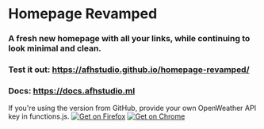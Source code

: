 # Homepage Revamped
### A fresh new homepage with all your links, while continuing to look minimal and clean.
### Test it out: https://afhstudio.github.io/homepage-revamped/
### Docs: https://docs.afhstudio.ml
If you're using the version from GitHub, provide your own OpenWeather API key in functions.js.
[![Get on Firefox](https://extensionworkshop.com/assets/img/documentation/publish/get-the-addon-178x60px.dad84b42.png)](https://addons.mozilla.org/en-US/firefox/addon/homepage-revamped/)
[![Get on Chrome](https://storage.googleapis.com/web-dev-uploads/image/WlD8wC6g8khYWPJUsQceQkhXSlv1/UV4C4ybeBTsZt43U4xis.png)](https://bit.ly/hrnewtab)
